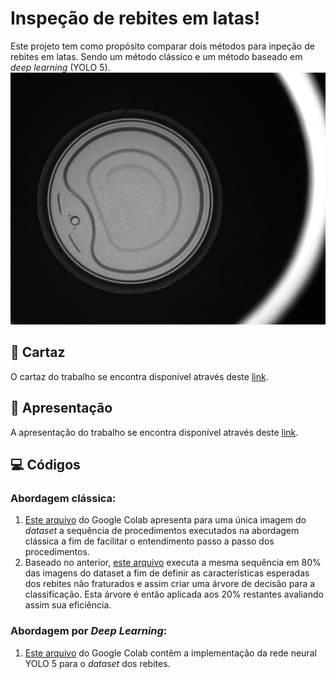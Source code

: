 
  

# Inspeção de rebites em latas!
Este projeto tem como propósito comparar dois métodos para inpeção de rebites em latas. Sendo um método clássico e um método baseado em *deep learning* (YOLO 5).
![Rebites](https://raw.githubusercontent.com/guipiveti/rivet_dataset/master/Original/Fraturadas/frat%20(22).bmp)

  
## :scroll: Cartaz
O cartaz do trabalho se encontra disponível através deste [link](https://www.google.com).
## :movie_camera: Apresentação
A apresentação do trabalho se encontra disponível através deste [link](https://www.google.com).
## :computer: Códigos
### **Abordagem clássica:**

1. [Este arquivo](https://colab.research.google.com/drive/1PFB3-mPcJWb0_wBPHTU_nog6PdqdUtxd?usp=sharing) do Google Colab apresenta para uma única imagem do *dataset* a sequência de procedimentos executados na abordagem clássica a fim de facilitar o entendimento passo a passo dos procedimentos.
2. Baseado no anterior, [este arquivo](https://colab.research.google.com/drive/19hXS9g0q2PQN1uWGPX_z06jMrBgATwZa?usp=sharing) executa a mesma sequência em 80% das imagens do dataset a fim de definir as características esperadas dos rebites não fraturados e assim criar uma árvore de decisão para a classificação. Esta árvore é então aplicada aos 20% restantes avaliando assim sua eficiência.
### **Abordagem por *Deep Learning*:**
1. [Este arquivo](https://colab.research.google.com/drive/1NRD6LyyQs5nOSM0WA2S_kY0RoM7TJ_9u?usp=sharing) do Google Colab contêm a implementação da rede neural YOLO 5 para o *dataset* dos rebites.